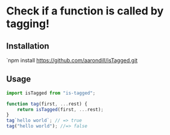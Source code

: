# Check if a function is called by tagging!

## Installation

`npm install https://github.com/aarondill/isTagged.git

## Usage

```js
import isTagged from "is-tagged";

function tag(first, ...rest) {
	return isTagged(first, ...rest);
}
tag`hello world`; // => true
tag("hello world"); //=> false
```
